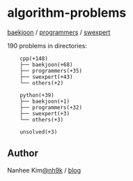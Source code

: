 # algorithm-problems

[baekjoon](https://www.acmicpc.net/) / [programmers](https://programmers.co.kr/learn/challenges) / [swexpert](https://swexpertacademy.com/main/main.do)  


190 problems in directories:   

		cpp(+148)
		├── baekjoon(+68)
		├── programmers(+35)
		├── swexpert(+43)
		└── others(+2)

		python(+39)
		├── baekjoon(+1)
		├── programmers(+32)
		├── swexpert(+3)
		└── others(+3)

		unsolved(+3)


## Author
Nanhee Kim[@nh9k](https://github.com/nh9k) / [blog](https://blog.naver.com/kimnanhee97)
